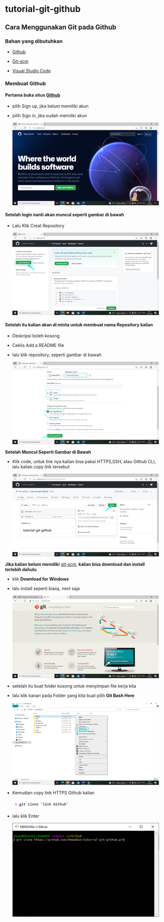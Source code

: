 # tutorial-git-github
## Cara Menggunakan Git pada Github
### Bahan yang dibutuhkan

- [Github](https://github.com)<p>
- [Git-scm](http://git-scm.com/)<p>
- [Visual Studio Code](https://code.visualstudio.com)<p>

### Membuat Github

#### Pertama buka situs [Github](https://github.com)<p>
- pilih Sign up, jika belum memiliki akun<p>
- pilih Sign in, jika sudah memiliki akun<p>
![Gambar 1](SS/login.png)<p>

#### Setelah login nanti akan muncul seperti gambar di bawah<p>
- Lalu Klik Creat Repository<p>
![Gambar 2](SS/Buat_repository.jpg)<p>

#### Setelah itu kalian akan di minta untuk membuat nama Repository kalian<p>
- Deskripsi boleh kosong<p>
- Ceklis Add a README file<p>
- lalu klik repository, seperti gambar di bawah<p>
![Gambar 3](SS/Isi_nama_repository.jpg)<p>

<b>Setelah Muncul Seperti Gambar di Bawah</b>
- Klik code, untuk link nya kalian bisa pakai HTTPS,SSH, atau Github CLI, lalu kalian copy link tersebut<p>
![Gambar 4](SS/Code.jpg)<p>

<b>Jika kalian belum memiliki</b> [git-scm](http://git-scm.com/), <b>kalian bisa download dan install terlebih dahulu</b><p>
- klik <b>Download for Windows</b><p>
- lalu install seperti biasa, next saja<p>
![Gambar 5](SS/GIT.jpg)<p>

- setelah itu buat folder kosong untuk menyimpan file kerja kita<p>
- lalu klik kanan pada Folder yang kita buat pilih <b>Git Bash Here</b><p>
![Gambar 6](SS/Git_bash.jpg)<p>

- Kemudian copy link HTTPS Github kalian<p>
![Gambar 7](SS/Coding_1.PNG)<p>
- lalu klik Enter<p>
![Gambar 8](SS/Clone.PNG)<p>
